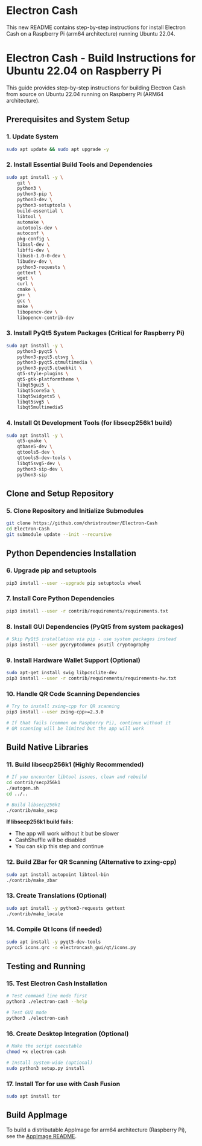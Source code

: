 # Electron Cash

This new README contains step-by-step instructions for install Electron Cash on a Raspberry Pi (arm64 architecture) running Ubuntu 22.04.

# Electron Cash - Build Instructions for Ubuntu 22.04 on Raspberry Pi

This guide provides step-by-step instructions for building Electron Cash from source on Ubuntu 22.04 running on Raspberry Pi (ARM64 architecture).

## Prerequisites and System Setup

### 1. Update System
```bash
sudo apt update && sudo apt upgrade -y
```

### 2. Install Essential Build Tools and Dependencies
```bash
sudo apt install -y \
    git \
    python3 \
    python3-pip \
    python3-dev \
    python3-setuptools \
    build-essential \
    libtool \
    automake \
    autotools-dev \
    autoconf \
    pkg-config \
    libssl-dev \
    libffi-dev \
    libusb-1.0-0-dev \
    libudev-dev \
    python3-requests \
    gettext \
    wget \
    curl \
    cmake \
    g++ \
    gcc \
    make \
    libopencv-dev \
    libopencv-contrib-dev
```

### 3. Install PyQt5 System Packages (Critical for Raspberry Pi)
```bash
sudo apt install -y \
    python3-pyqt5 \
    python3-pyqt5.qtsvg \
    python3-pyqt5.qtmultimedia \
    python3-pyqt5.qtwebkit \
    qt5-style-plugins \
    qt5-gtk-platformtheme \
    libqt5gui5 \
    libqt5core5a \
    libqt5widgets5 \
    libqt5svg5 \
    libqt5multimedia5
```

### 4. Install Qt Development Tools (for libsecp256k1 build)
```bash
sudo apt install -y \
    qt5-qmake \
    qtbase5-dev \
    qttools5-dev \
    qttools5-dev-tools \
    libqt5svg5-dev \
    python3-sip-dev \
    python3-sip
```

## Clone and Setup Repository

### 5. Clone Repository and Initialize Submodules
```bash
git clone https://github.com/christroutner/Electron-Cash
cd Electron-Cash
git submodule update --init --recursive
```

## Python Dependencies Installation

### 6. Upgrade pip and setuptools
```bash
pip3 install --user --upgrade pip setuptools wheel
```

### 7. Install Core Python Dependencies
```bash
pip3 install --user -r contrib/requirements/requirements.txt
```

### 8. Install GUI Dependencies (PyQt5 from system packages)
```bash
# Skip PyQt5 installation via pip - use system packages instead
pip3 install --user pycryptodomex psutil cryptography
```

### 9. Install Hardware Wallet Support (Optional)
```bash
sudo apt-get install swig libpcsclite-dev
pip3 install --user -r contrib/requirements/requirements-hw.txt
```

### 10. Handle QR Code Scanning Dependencies
```bash
# Try to install zxing-cpp for QR scanning
pip3 install --user zxing-cpp>=2.3.0

# If that fails (common on Raspberry Pi), continue without it
# QR scanning will be limited but the app will work
```

## Build Native Libraries

### 11. Build libsecp256k1 (Highly Recommended)
```bash
# If you encounter libtool issues, clean and rebuild
cd contrib/secp256k1
./autogen.sh
cd ../..

# Build libsecp256k1
./contrib/make_secp
```

**If libsecp256k1 build fails:**
- The app will work without it but be slower
- CashShuffle will be disabled
- You can skip this step and continue

### 12. Build ZBar for QR Scanning (Alternative to zxing-cpp)
```bash
sudo apt install autopoint libtool-bin
./contrib/make_zbar
```

### 13. Create Translations (Optional)
```bash
sudo apt install -y python3-requests gettext
./contrib/make_locale
```

### 14. Compile Qt Icons (if needed)
```bash
sudo apt install -y pyqt5-dev-tools
pyrcc5 icons.qrc -o electroncash_gui/qt/icons.py
```

## Testing and Running

### 15. Test Electron Cash Installation
```bash
# Test command line mode first
python3 ./electron-cash --help

# Test GUI mode
python3 ./electron-cash
```

### 16. Create Desktop Integration (Optional)
```bash
# Make the script executable
chmod +x electron-cash

# Install system-wide (optional)
sudo python3 setup.py install
```
### 17. Install Tor for use with Cash Fusion
```bash
sudo apt install tor
```

## Build AppImage

To build a distributable AppImage for arm64 architecture (Raspberry Pi), see the [AppImage README](./contrib/build-linux/README.md).